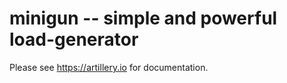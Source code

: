 minigun -- simple and powerful load-generator
=============================================

Please see https://artillery.io for documentation.
